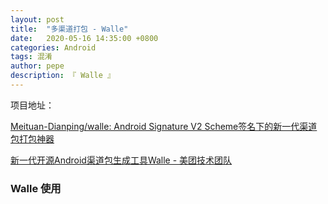 ```yaml
---
layout: post
title:  "多渠道打包 - Walle"
date:   2020-05-16 14:35:00 +0800
categories: Android
tags: 混淆
author: pepe
description: 『 Walle 』
---
```


项目地址：

[Meituan-Dianping/walle: Android Signature V2 Scheme签名下的新一代渠道包打包神器](https://github.com/Meituan-Dianping/walle)


[新一代开源Android渠道包生成工具Walle - 美团技术团队](https://tech.meituan.com/2017/01/13/android-apk-v2-signature-scheme.html)

### Walle 使用



























